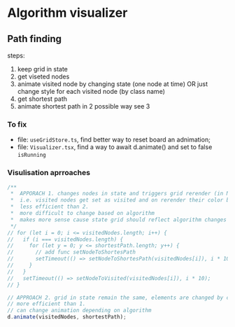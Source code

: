 # Algorithm visualizer

## Path finding

steps:

1. keep grid in state
2. get viseted nodes
3. animate visited node by changing state (one node at time) OR just change style for each visited node (by class name)
4. get shortest path
5. animate shortest path in 2 possible way see 3

### To fix

- file: `useGridStore.ts`, find better way to reset board an adnimation;
- file: `Visualizer.tsx`, find a way to await d.animate() and set to false `isRunning`

### Visulisation aprroaches

```typescript
/**
 *  APPORACH 1. changes nodes in state and triggers grid rerender (in Node.tsx based on the change the visual change take effect)
 *  i.e. visited nodes get set as visited and on rerender their color becomes blue
 *  less efficient than 2.
 *  more difficult to change based on algorithm
 *  makes more sense cause state grid should reflect algorithm changes in real scenario
 */
// for (let i = 0; i <= visitedNodes.length; i++) {
//   if (i === visitedNodes.length) {
//     for (let y = 0; y <= shortestPath.length; y++) {
//       // add func setNodeToShortesPath
//       setTimeout(() => setNodeToShortesPath(visitedNodes[i]), i * 10);
//     }
//   }
//   setTimeout(() => setNodeToVisited(visitedNodes[i]), i * 10);
// }

// APPROACH 2. grid in state remain the same, elements are changed by changing class in their dom elements (id = "row-col")
// more efficient than 1.
// can change animation depending on algorithm
d.animate(visitedNodes, shortestPath);
```
